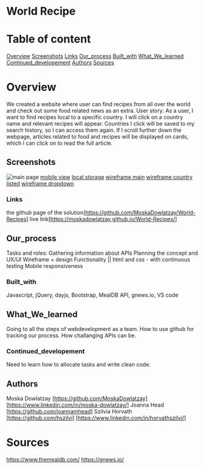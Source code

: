 # World Recipe

# Table of content

[Overview](#Overview)
[Screenshots](#Screenshots)
[Links](#Links)
[Our_process](#My_process)
[Built_with](#Built_with)
[What_We_learned](#What_I_learned)
[Continued_developement](#Continued_developement)
[Authors](#Author)
[Sources](#Sources)

# Overview
We created a website where user can find recipes from all over the world and check out some food related news as an extra.
User story: 
As a user, I want to find recipes local to a specific country. 
I will click on a country name and relevant recipes will appear.
Countries I click will be saved to my search history, so I can access them again.
If I scroll further down the webpage, articles related to food and recipes will be displayed on cards, which I can click on to read the full article.

## Screenshots
![main page]()
[mobile view]()
[local storage](./assets/images/localstorage-screenshot.png)
[wireframe main](./assets/images/main-wireframe.jpg)
[wireframe country listed](./assets/selected-country-wf.png)
[wireframe dropdown](./assets/images/droopdown-menu.png)

### Links
the github page of the solution[https://github.com/MoskaDowlatzay/World-Recipes]
live link[https://moskadowlatzay.github.io/World-Recipes/]

## Our_process
Tasks and roles:
    Gathering information about APIs
    Planning the concept and UX/UI
    Wireframe + design
    Functionality || html and css - with continuous testing
    Mobile responsiveness

### Built_with
Javascript, jQuery, dayjs, Bootstrap, MealDB API, gnews.io, VS code

## What_We_learned
Going to all the steps of webdevelopment as a team. 
How to use github for tracking our process.
How challanging APIs can be.

### Continued_developement
Need to learn how to allocate tasks and write clean code.

## Authors
Moska Dowlatzay [https://github.com/MoskaDowlatzay] [https://www.linkedin.com/in/moska-dowlatzay/]
Joanna Head [https://github.com/joannamhead] 
Szilvia Horvath [https://github.com/hszilvi] [https://www.linkedin.com/in/horvathszilvi/]


# Sources
https://www.themealdb.com/
https://gnews.io/
